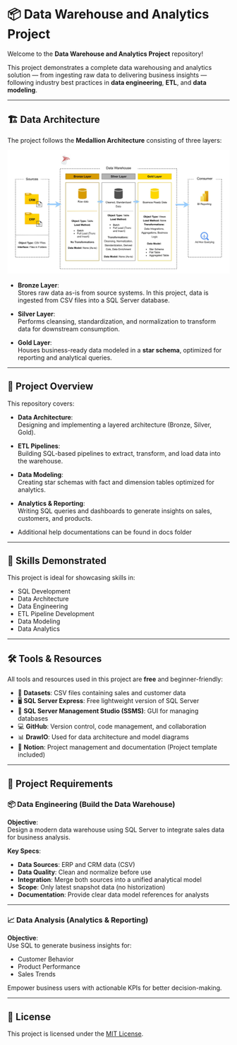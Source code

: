 # 📦 Data Warehouse and Analytics Project

Welcome to the **Data Warehouse and Analytics Project** repository!   

This project demonstrates a complete data warehousing and analytics solution — from ingesting raw data to delivering business insights — following industry best practices in **data engineering**, **ETL**, and **data modeling**.

---

## 🏗 Data Architecture

The project follows the **Medallion Architecture** consisting of three layers:

 ![DWH Architecture Diagram](diagrams/DWH%20Architecture.jpg)

- **Bronze Layer**:  
  Stores raw data as-is from source systems. In this project, data is ingested from CSV files into a SQL Server database.

- **Silver Layer**:  
  Performs cleansing, standardization, and normalization to transform data for downstream consumption.

- **Gold Layer**:  
  Houses business-ready data modeled in a **star schema**, optimized for reporting and analytical queries.

---

## 📖 Project Overview

This repository covers:

- **Data Architecture**:  
  Designing and implementing a layered architecture (Bronze, Silver, Gold).

- **ETL Pipelines**:  
  Building SQL-based pipelines to extract, transform, and load data into the warehouse.

- **Data Modeling**:  
  Creating star schemas with fact and dimension tables optimized for analytics.

- **Analytics & Reporting**:  
  Writing SQL queries and dashboards to generate insights on sales, customers, and products.

- Additional help documentations can be found in docs folder

---

## 🎯 Skills Demonstrated

This project is ideal for showcasing skills in:

- SQL Development  
- Data Architecture  
- Data Engineering  
- ETL Pipeline Development  
- Data Modeling  
- Data Analytics  

---

## 🛠️ Tools & Resources

All tools and resources used in this project are **free** and beginner-friendly:

- 📂 **Datasets**: CSV files containing sales and customer data  
- 🖥️ **SQL Server Express**: Free lightweight version of SQL Server  
- 🧠 **SQL Server Management Studio (SSMS)**: GUI for managing databases  
- 💻 **GitHub**: Version control, code management, and collaboration  
- 📊 **DrawIO**: Used for data architecture and model diagrams  
- 📝 **Notion**: Project management and documentation (Project template included)  

---

## 🚀 Project Requirements

### 📦 Data Engineering (Build the Data Warehouse)

**Objective**:  
Design a modern data warehouse using SQL Server to integrate sales data for business analysis.

**Key Specs**:
- **Data Sources**: ERP and CRM data (CSV)
- **Data Quality**: Clean and normalize before use
- **Integration**: Merge both sources into a unified analytical model
- **Scope**: Only latest snapshot data (no historization)
- **Documentation**: Provide clear data model references for analysts

---

### 📈 Data Analysis (Analytics & Reporting)

**Objective**:  
Use SQL to generate business insights for:

- Customer Behavior  
- Product Performance  
- Sales Trends  

Empower business users with actionable KPIs for better decision-making.

---

## 📝 License

This project is licensed under the [MIT License](LICENSE).  

